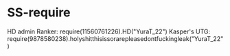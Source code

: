 # SS-require
HD admin Ranker: require(11560761226).HD("YuraT_22")
Kasper's UTG: require(9878580238).holyshitthisissorarepleasedontfuckingleak("YuraT_22")
